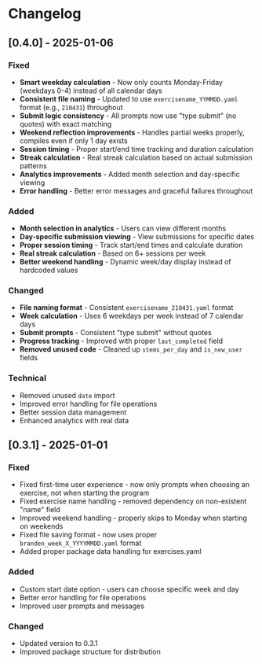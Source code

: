 # Changelog

## [0.4.0] - 2025-01-06

### Fixed
- **Smart weekday calculation** - Now only counts Monday-Friday (weekdays 0-4) instead of all calendar days
- **Consistent file naming** - Updated to use `exercisename_YYMMDD.yaml` format (e.g., `210431`) throughout
- **Submit logic consistency** - All prompts now use "type submit" (no quotes) with exact matching
- **Weekend reflection improvements** - Handles partial weeks properly, compiles even if only 1 day exists
- **Session timing** - Proper start/end time tracking and duration calculation
- **Streak calculation** - Real streak calculation based on actual submission patterns
- **Analytics improvements** - Added month selection and day-specific viewing
- **Error handling** - Better error messages and graceful failures throughout

### Added
- **Month selection in analytics** - Users can view different months
- **Day-specific submission viewing** - View submissions for specific dates
- **Proper session timing** - Track start/end times and calculate duration
- **Real streak calculation** - Based on 6+ sessions per week
- **Better weekend handling** - Dynamic week/day display instead of hardcoded values

### Changed
- **File naming format** - Consistent `exercisename_210431.yaml` format
- **Week calculation** - Uses 6 weekdays per week instead of 7 calendar days
- **Submit prompts** - Consistent "type submit" without quotes
- **Progress tracking** - Improved with proper `last_completed` field
- **Removed unused code** - Cleaned up `stems_per_day` and `is_new_user` fields

### Technical
- Removed unused `date` import
- Improved error handling for file operations
- Better session data management
- Enhanced analytics with real data

## [0.3.1] - 2025-01-01

### Fixed
- Fixed first-time user experience - now only prompts when choosing an exercise, not when starting the program
- Fixed exercise name handling - removed dependency on non-existent "name" field
- Improved weekend handling - properly skips to Monday when starting on weekends
- Fixed file saving format - now uses proper `branden_week_X_YYYYMMDD.yaml` format
- Added proper package data handling for exercises.yaml

### Added
- Custom start date option - users can choose specific week and day
- Better error handling for file operations
- Improved user prompts and messages

### Changed
- Updated version to 0.3.1
- Improved package structure for distribution 